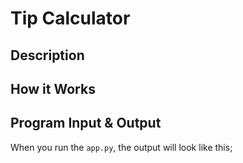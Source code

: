 # Tip Calculator

## Description


## How it Works


## Program Input & Output

When you run the `app.py`, the output will look like this;

```
